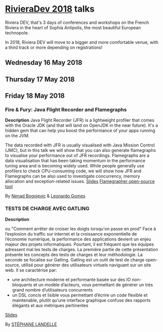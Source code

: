 # [RivieraDev 2018](http://rivieradev.fr) talks
Riviera DEV, that's 3 days of conferences and workshops on the French Riviera in the heart of Sophia Antipolis, the most beautiful European technopole.

In 2018, Riviera DEV will move to a bigger and more comfortable venue, with a third track or more depending on registrations!

## Wednesday 16 May 2018

## Thursday 17 May 2018

## Friday 18 May 2018

### Fire & Fury: Java Flight Recorder and Flamegraphs
**Description**
Java Flight Recorder (JFR) is a lightweight profiler that comes with the Oracle JDK (and that will land on OpenJDK in the near future). It's a hidden gem that can help you boost the performance of your apps running on the JVM.

The data recorded with JFR is usually visualised with Java Mission Control (JMC), but in this talk we will show that you can also generate flamegraphs to visualise your performance out of JFR recordings. Flamegraphs are a data visualisation that has been taking momentum in the performance tuning area and is becoming widely used. While people generally use profilers to check CPU-consuming code, we will show how JFR and Flamegraphs can be also used to investigate concurrency, memory allocation and exception-related issues.
[Slides](https://www.slideshare.net/secret/mpuAbsPAD7SM2D)
[Flamegrapher open-source tool](https://github.com/flamegrapher/flamegrapher)

By [Nenad Bogojevic](https://twitter.com/NenadBo) & [Leonardo Gomes](https://twitter.com/lgomes)

### TESTS DE CHARGE AVEC GATLING
**Description**

ou "Comment arrêter de croiser les doigts lorsqu'on passe en prod"
Face à l’explosion du traffic sur internet et la croissance exponentielle de l’économie numérique, la performance des applications devient un enjeu majeur des projets informatiques.
Pourtant, il est fréquent que les équipes adressent mal les tests de charges.
La première partie de cette présentation présente les concepts des tests de charges et leur méthodologie.
La seconde se focalise sur Gatling. Gatling est un outil de test de charge open-source, utilisé pour générer des utilisateurs virtuels naviguant sur un site web.
Il se caractérise par:
* une architecture moderne et performante basée sur des IO non-bloquants et un modèle d’acteurs, vous permettant de générer un très grand nombre d’utilisateurs concurrents
* un DSL concis et lisible vous permettant d’écrire un code flexible et maintenable, plutôt qu’une interface graphique confuse
des rapports élégants et aux métriques pertinentes

[Slides](https://www.slideshare.net/slandelle/gatling-riviera-dev)

By [STÉPHANE LANDELLE](http://rivieradev.fr/orateur/283)
